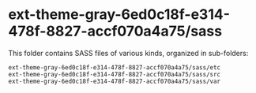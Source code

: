 # ext-theme-gray-6ed0c18f-e314-478f-8827-accf070a4a75/sass

This folder contains SASS files of various kinds, organized in sub-folders:

    ext-theme-gray-6ed0c18f-e314-478f-8827-accf070a4a75/sass/etc
    ext-theme-gray-6ed0c18f-e314-478f-8827-accf070a4a75/sass/src
    ext-theme-gray-6ed0c18f-e314-478f-8827-accf070a4a75/sass/var
